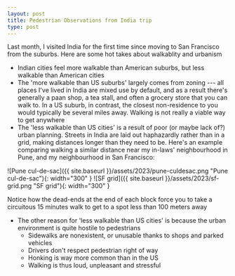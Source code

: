 ```yaml
---
layout: post
title: Pedestrian Observations from India trip
type: post
---
```


Last month, I visited India for the first time since moving to San Francisco
from the suburbs. Here are some hot takes about walkablity and urbanism

- Indian cities feel more walkable than American suburbs, but less walkable than American cities
- The 'more walkable than US suburbs' largely comes from zoning --- all places
I've lived in India are mixed use by default, and as a result there's
generally a paan shop, a tea stall, and often a grocery store that you
can walk to. In a US suburb, in contrast, the closest non-residence to you
would typically be several miles away. Walking is not really a viable way to
get anywhere
- The 'less walkable than US cities' is a result of poor (or maybe lack of?)
urban planning. Streets in India are laid out
haphazardly rather than in a grid, making distances longer than they need
to be. Here's an example comparing walking a similar distance near my
in-laws' neighbourhood in Pune, and my neighbourhood in San Francisco:

![Pune cul-de-sac]({{ site.baseurl }}/assets/2023/pune-culdesac.png "Pune cul-de-sac"){: width="300" }
![SF grid]({{ site.baseurl }}/assets/2023/sf-grid.png "SF grid"){: width="300" }

Notice how the dead-ends at the end of each block force you to take a
circuitous 15 minutes walk to get to a spot less than 100 meters away

- The other reason for 'less walkable than US cities' is because the
urban environment is quite hostile to pedestrians
  - Sidewalks are nonexistent, or unusable thanks to shops and parked vehicles
  - Drivers don't respect pedestrian right of way
  - Honking is way more common than in the US
  - Walking is thus loud, unpleasant and stressful
